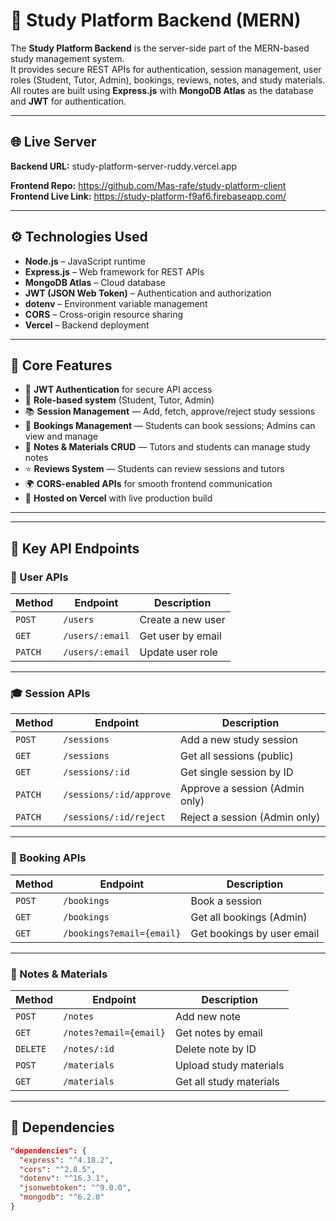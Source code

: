 # 📘 Study Platform Backend (MERN)

The **Study Platform Backend** is the server-side part of the MERN-based study management system.  
It provides secure REST APIs for authentication, session management, user roles (Student, Tutor, Admin), bookings, reviews, notes, and study materials.  
All routes are built using **Express.js** with **MongoDB Atlas** as the database and **JWT** for authentication.

---

## 🌐 Live Server
**Backend URL:** study-platform-server-ruddy.vercel.app

**Frontend Repo:**    https://github.com/Mas-rafe/study-platform-client
**Frontend Live Link:** https://study-platform-f9af6.firebaseapp.com/

---

## ⚙️ Technologies Used
- **Node.js** – JavaScript runtime  
- **Express.js** – Web framework for REST APIs  
- **MongoDB Atlas** – Cloud database  
- **JWT (JSON Web Token)** – Authentication and authorization  
- **dotenv** – Environment variable management  
- **CORS** – Cross-origin resource sharing  
- **Vercel** – Backend deployment  

---

## 🧩 Core Features
- 🔐 **JWT Authentication** for secure API access  
- 👥 **Role-based system** (Student, Tutor, Admin)  
- 📚 **Session Management** — Add, fetch, approve/reject study sessions  
- 🧾 **Bookings Management** — Students can book sessions; Admins can view and manage  
- 🧠 **Notes & Materials CRUD** — Tutors and students can manage study notes  
- ⭐ **Reviews System** — Students can review sessions and tutors  
- 🌍 **CORS-enabled APIs** for smooth frontend communication  
- 🚀 **Hosted on Vercel** with live production build  

---


---

## 🧠 Key API Endpoints

### 🧍 User APIs
| Method | Endpoint | Description |
|--------|-----------|-------------|
| `POST` | `/users` | Create a new user |
| `GET` | `/users/:email` | Get user by email |
| `PATCH` | `/users/:email` | Update user role |

---

### 🎓 Session APIs
| Method | Endpoint | Description |
|--------|-----------|-------------|
| `POST` | `/sessions` | Add a new study session |
| `GET` | `/sessions` | Get all sessions (public) |
| `GET` | `/sessions/:id` | Get single session by ID |
| `PATCH` | `/sessions/:id/approve` | Approve a session (Admin only) |
| `PATCH` | `/sessions/:id/reject` | Reject a session (Admin only) |

---

### 📅 Booking APIs
| Method | Endpoint | Description |
|--------|-----------|-------------|
| `POST` | `/bookings` | Book a session |
| `GET` | `/bookings` | Get all bookings (Admin) |
| `GET` | `/bookings?email={email}` | Get bookings by user email |

---

### 📝 Notes & Materials
| Method | Endpoint | Description |
|--------|-----------|-------------|
| `POST` | `/notes` | Add new note |
| `GET` | `/notes?email={email}` | Get notes by email |
| `DELETE` | `/notes/:id` | Delete note by ID |
| `POST` | `/materials` | Upload study materials |
| `GET` | `/materials` | Get all study materials |

---

## 🧰 Dependencies
```json
"dependencies": {
  "express": "^4.18.2",
  "cors": "^2.8.5",
  "dotenv": "^16.3.1",
  "jsonwebtoken": "^9.0.0",
  "mongodb": "^6.2.0"
}
